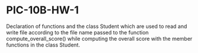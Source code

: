 # PIC-10B-HW-1
Declaration of functions and the class Student which are used to read and write file according to the file name passed to the function compute_overall_score() while computing the overall score with the member functions in the class Student.
